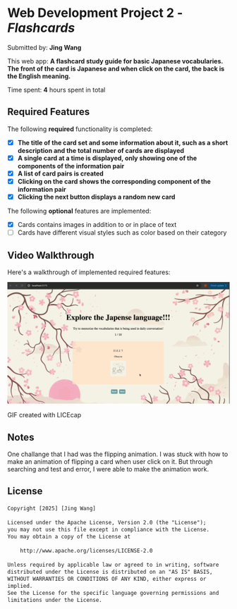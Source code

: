 # Web Development Project 2 - *Flashcards*

Submitted by: **Jing Wang**

This web app: **A flashcard study guide for basic Japanese vocabularies. The front of the card is Japanese and when click on the card, the back is the English meaning.**

Time spent: **4** hours spent in total

## Required Features

The following **required** functionality is completed:

- [x] **The title of the card set and some information about it, such as a short description and the total number of cards are displayed**
- [x] **A single card at a time is displayed, only showing one of the components of the information pair**
- [x] **A list of card pairs is created**
- [x] **Clicking on the card shows the corresponding component of the information pair**
- [x] **Clicking the next button displays a random new card**

The following **optional** features are implemented:

- [x] Cards contains images in addition to or in place of text
- [ ] Cards have different visual styles such as color based on their category

## Video Walkthrough

Here's a walkthrough of implemented required features:

<img src='src/assets/flashcard1.gif' title='Video Walkthrough' width='' alt='Video Walkthrough' />

GIF created with LICEcap

## Notes

One challange that I had was the flipping animation. I was stuck with how to make an animation of flipping a card when user click on it. But through searching and test and error, I were able to make the animation work. 

## License

    Copyright [2025] [Jing Wang]

    Licensed under the Apache License, Version 2.0 (the "License");
    you may not use this file except in compliance with the License.
    You may obtain a copy of the License at

        http://www.apache.org/licenses/LICENSE-2.0

    Unless required by applicable law or agreed to in writing, software
    distributed under the License is distributed on an "AS IS" BASIS,
    WITHOUT WARRANTIES OR CONDITIONS OF ANY KIND, either express or implied.
    See the License for the specific language governing permissions and
    limitations under the License.